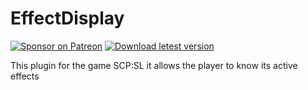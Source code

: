# EffectDisplay
[![Sponsor on Patreon](https://img.shields.io/badge/sponsor-patreon-orange.svg)](https://www.patreon.com/NOTIF247)
[![Download letest version](https://img.shields.io/badge/download-latest-red.svg)](https://github.com/NOTIF-API/EffectDisplay/releases)

This plugin for the game SCP:SL it allows the player to know its active effects
